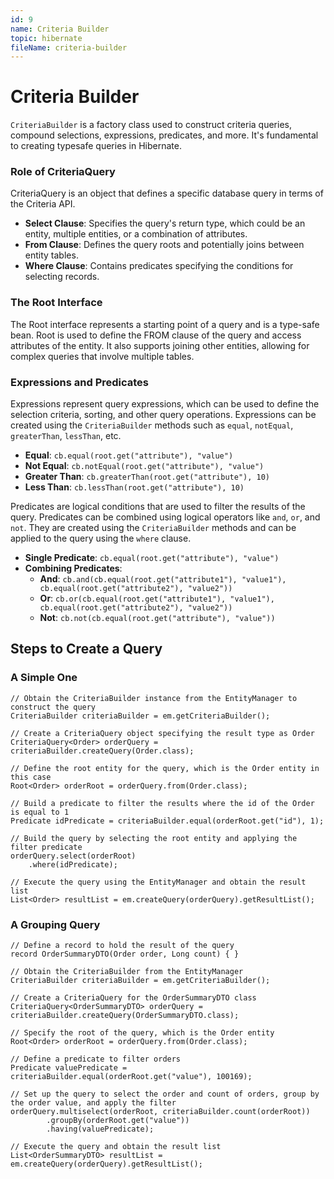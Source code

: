 ```yaml
---
id: 9
name: Criteria Builder
topic: hibernate
fileName: criteria-builder
---
```


# Criteria Builder

`CriteriaBuilder` is a factory class used to construct criteria queries, compound selections, expressions, predicates, and more.
It's fundamental to creating typesafe queries in Hibernate.

### Role of CriteriaQuery

CriteriaQuery is an object that defines a specific database query in terms of the Criteria API.

- **Select Clause**: Specifies the query's return type, which could be an entity, multiple entities, or a combination of
  attributes.
- **From Clause**: Defines the query roots and potentially joins between entity tables.
- **Where Clause**: Contains predicates specifying the conditions for selecting records.

### The Root Interface

The Root interface represents a starting point of a query and is a type-safe bean. Root is used to define the FROM clause of the
query and access attributes of the entity. It also supports joining other entities, allowing for complex queries that involve
multiple tables.

### Expressions and Predicates

Expressions represent query expressions, which can be used to define the selection criteria, sorting, and other query operations.
Expressions can be created using the `CriteriaBuilder` methods such as `equal`, `notEqual`, `greaterThan`, `lessThan`, etc.

- **Equal**: `cb.equal(root.get("attribute"), "value")`
- **Not Equal**: `cb.notEqual(root.get("attribute"), "value")`
- **Greater Than**: `cb.greaterThan(root.get("attribute"), 10)`
- **Less Than**: `cb.lessThan(root.get("attribute"), 10)`

Predicates are logical conditions that are used to filter the results of the query. Predicates can be combined using logical
operators like `and`, `or`, and `not`. They are created using the `CriteriaBuilder` methods and can be applied to the query using
the `where` clause.

- **Single Predicate**: `cb.equal(root.get("attribute"), "value")`
- **Combining Predicates**:
    - **And**: `cb.and(cb.equal(root.get("attribute1"), "value1"), cb.equal(root.get("attribute2"), "value2"))`
    - **Or**: `cb.or(cb.equal(root.get("attribute1"), "value1"), cb.equal(root.get("attribute2"), "value2"))`
    - **Not**: `cb.not(cb.equal(root.get("attribute"), "value"))`

## Steps to Create a Query

### A Simple One

```
// Obtain the CriteriaBuilder instance from the EntityManager to construct the query
CriteriaBuilder criteriaBuilder = em.getCriteriaBuilder();

// Create a CriteriaQuery object specifying the result type as Order
CriteriaQuery<Order> orderQuery = criteriaBuilder.createQuery(Order.class);

// Define the root entity for the query, which is the Order entity in this case
Root<Order> orderRoot = orderQuery.from(Order.class);

// Build a predicate to filter the results where the id of the Order is equal to 1
Predicate idPredicate = criteriaBuilder.equal(orderRoot.get("id"), 1);

// Build the query by selecting the root entity and applying the filter predicate
orderQuery.select(orderRoot)
    .where(idPredicate);

// Execute the query using the EntityManager and obtain the result list
List<Order> resultList = em.createQuery(orderQuery).getResultList();
```

### A Grouping Query

```
// Define a record to hold the result of the query
record OrderSummaryDTO(Order order, Long count) { }

// Obtain the CriteriaBuilder from the EntityManager
CriteriaBuilder criteriaBuilder = em.getCriteriaBuilder();

// Create a CriteriaQuery for the OrderSummaryDTO class
CriteriaQuery<OrderSummaryDTO> orderQuery = criteriaBuilder.createQuery(OrderSummaryDTO.class);

// Specify the root of the query, which is the Order entity
Root<Order> orderRoot = orderQuery.from(Order.class);

// Define a predicate to filter orders
Predicate valuePredicate = criteriaBuilder.equal(orderRoot.get("value"), 100169);

// Set up the query to select the order and count of orders, group by the order value, and apply the filter
orderQuery.multiselect(orderRoot, criteriaBuilder.count(orderRoot))
        .groupBy(orderRoot.get("value"))
        .having(valuePredicate);

// Execute the query and obtain the result list
List<OrderSummaryDTO> resultList = em.createQuery(orderQuery).getResultList();
```
